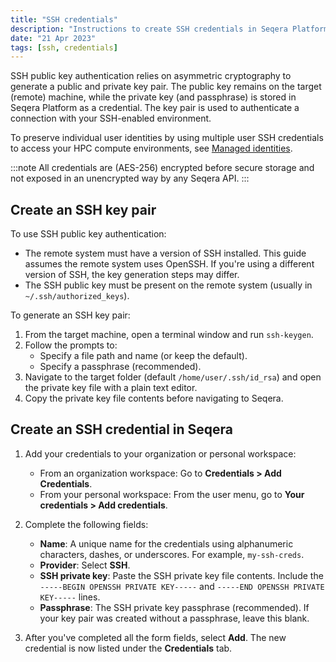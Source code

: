 ```yaml
---
title: "SSH credentials"
description: "Instructions to create SSH credentials in Seqera Platform."
date: "21 Apr 2023"
tags: [ssh, credentials]
---
```


SSH public key authentication relies on asymmetric cryptography to generate a public and private key pair. The public key remains on the target (remote) machine, while the private key (and passphrase) is stored in Seqera Platform as a credential. The key pair is used to authenticate a connection with your SSH-enabled environment.

To preserve individual user identities by using multiple user SSH credentials to access your HPC compute environments, see [Managed identities](./managed_identities).

:::note
All credentials are (AES-256) encrypted before secure storage and not exposed in an unencrypted way by any Seqera API.
:::

## Create an SSH key pair

To use SSH public key authentication:

- The remote system must have a version of SSH installed. This guide assumes the remote system uses OpenSSH. If you're using a different version of SSH, the key generation steps may differ.
- The SSH public key must be present on the remote system (usually in `~/.ssh/authorized_keys`).

To generate an SSH key pair:

1.  From the target machine, open a terminal window and run `ssh-keygen`.
2.  Follow the prompts to:
    - Specify a file path and name (or keep the default).
    - Specify a passphrase (recommended).
3. Navigate to the target folder (default `/home/user/.ssh/id_rsa`) and open the private key file with a plain text editor.
4. Copy the private key file contents before navigating to Seqera.

## Create an SSH credential in Seqera

1.  Add your credentials to your organization or personal workspace:
    - From an organization workspace: Go to **Credentials > Add Credentials**.
    - From your personal workspace: From the user menu, go to **Your credentials > Add credentials**.

2.  Complete the following fields:
    - **Name**: A unique name for the credentials using alphanumeric characters, dashes, or underscores. For example, `my-ssh-creds`.
    - **Provider**: Select **SSH**.
    - **SSH private key**: Paste the SSH private key file contents. Include the `-----BEGIN OPENSSH PRIVATE KEY-----` and `-----END OPENSSH PRIVATE KEY-----` lines.
    - **Passphrase**: The SSH private key passphrase (recommended). If your key pair was created without a passphrase, leave this blank.

3.  After you've completed all the form fields, select **Add**. The new credential is now listed under the **Credentials** tab.

